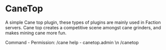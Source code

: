 # CaneTop
A simple Cane top plugin, these types of plugins are mainly used in Faction servers. Cane top creates a competitive scene amongst cane grinders, and makes mining cane more fun. 

Command - Permission:
/cane help - canetop.admin \n
/canetop 
